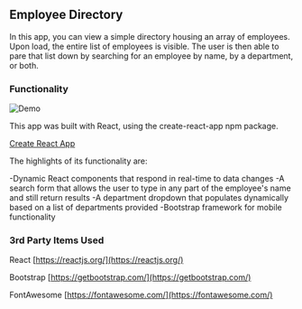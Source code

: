 ## Employee Directory

In this app, you can view a simple directory housing an array of employees.  Upon load, the entire list of employees is visible.  The user is then able to pare that list down by searching for an employee by name, by a department, or both.

### Functionality

![Demo](./public/demo.gif)

This app was built with React, using the create-react-app npm package.

[Create React App](https://github.com/facebook/create-react-app)

The highlights of its functionality are:

-Dynamic React components that respond in real-time to data changes
-A search form that allows the user to type in any part of the employee's name and still return results
-A department dropdown that populates dynamically based on a list of departments provided
-Bootstrap framework for mobile functionality

### 3rd Party Items Used

React
[https://reactjs.org/](https://reactjs.org/)

Bootstrap
[https://getbootstrap.com/](https://getbootstrap.com/)

FontAwesome
[https://fontawesome.com/](https://fontawesome.com/)